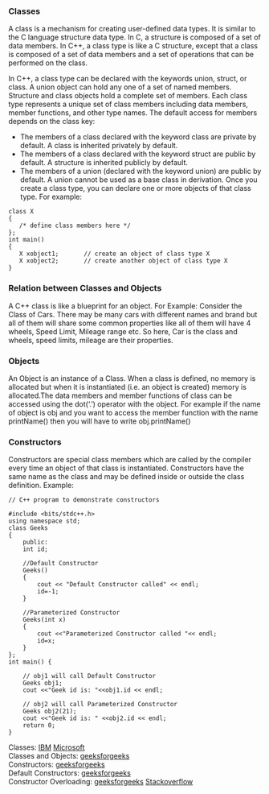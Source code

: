 ### Classes
A class is a mechanism for creating user-defined data types. It is similar to the C language structure data type. In C, a structure is composed of a set of data members. In C++, a class type is like a C structure, except that a class is composed of a set of data members and a set of operations that can be performed on the class.                    

In C++, a class type can be declared with the keywords union, struct, or class. A union object can hold any one of a set of named members. Structure and class objects hold a complete set of members. Each class type represents a unique set of class members including data members, member functions, and other type names. The default access for members depends on the class key:
- The members of a class declared with the keyword class are private by default. A class is inherited privately by default.
- The members of a class declared with the keyword struct are public by default. A structure is inherited publicly by default.
- The members of a union (declared with the keyword union) are public by default. A union cannot be used as a base class in derivation.
Once you create a class type, you can declare one or more objects of that class type. For example:
```
class X
{
   /* define class members here */
};
int main()
{
   X xobject1;       // create an object of class type X
   X xobject2;       // create another object of class type X
}
```
### Relation between Classes and Objects
A C++ class is like a blueprint for an object. For Example: Consider the Class of Cars. There may be many cars with different names and brand but all of them will share some common properties like all of them will have 4 wheels, Speed Limit, Mileage range etc. So here, Car is the class and wheels, speed limits, mileage are their properties.                             

### Objects 
An Object is an instance of a Class. When a class is defined, no memory is allocated but when it is instantiated (i.e. an object is created) memory is allocated.The data members and member functions of class can be accessed using the dot(‘.’) operator with the object. For example if the name of object is obj and you want to access the member function with the name printName() then you will have to write obj.printName()

### Constructors
Constructors are special class members which are called by the compiler every time an object of that class is instantiated. Constructors have the same name as the class and may be defined inside or outside the class definition. 
Example:
```
// C++ program to demonstrate constructors

#include <bits/stdc++.h>
using namespace std;
class Geeks
{
	public:
	int id;
	
	//Default Constructor
	Geeks()
	{
		cout << "Default Constructor called" << endl;
		id=-1;
	}
	
	//Parameterized Constructor
	Geeks(int x)
	{
		cout <<"Parameterized Constructor called "<< endl;
		id=x;
	}
};
int main() {
	
	// obj1 will call Default Constructor
	Geeks obj1;
	cout <<"Geek id is: "<<obj1.id << endl;
	
	// obj2 will call Parameterized Constructor
	Geeks obj2(21);
	cout <<"Geek id is: " <<obj2.id << endl;
	return 0;
}
```
Classes: [IBM](https://www.ibm.com/docs/en/i/7.4?topic=reference-classes-c-only)  [Microsoft](https://learn.microsoft.com/en-us/cpp/cpp/class-cpp?view=msvc-170)            
Classes and Objects: [geeksforgeeks](https://www.geeksforgeeks.org/c-classes-and-objects/)                    
Constructors: [geeksforgeeks](https://www.geeksforgeeks.org/constructors-c/)                     
Default Constructors: [geeksforgeeks](https://www.geeksforgeeks.org/constructors-c/)                
Constructor Overloading: [geeksforgeeks](https://www.geeksforgeeks.org/constructor-overloading-c/) [Stackoverflow](https://stackoverflow.com/questions/7330296/constructor-overloading-in-c)            

